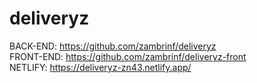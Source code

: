 # deliveryz
BACK-END: https://github.com/zambrinf/deliveryz <br/>
FRONT-END: https://github.com/zambrinf/deliveryz-front<br/>
NETLIFY: https://deliveryz-zn43.netlify.app/<br/>
